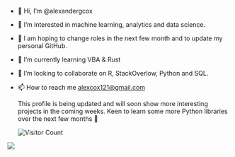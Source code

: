 - 👋 Hi, I’m @alexandergcox
- 👀 I’m interested in machine learning, analytics and data science.
- 👀 I am hoping to change roles in the next few month and to update my personal GitHub.
- 🌱 I’m currently learning VBA & Rust
- 💞️ I’m looking to collaborate on R, StackOverlow, Python and SQL.
- 📫 How to reach me alexcox121@gmail.com

  This profile is being updated and will soon show more interesting projects in the coming weeks.
  Keen to learn some more Python libraries over the next few months 🙂

  ![Visitor Count](https://profile-counter.glitch.me/{alexandergcox}/count.svg)
<img src="https://github-readme-stats.vercel.app/api/top-langs?username=alexandergcox"/>
